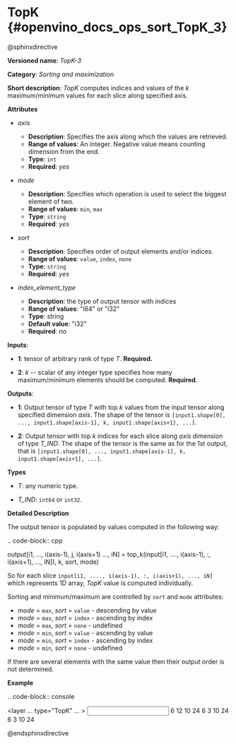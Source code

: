 # TopK  {#openvino_docs_ops_sort_TopK_3}

@sphinxdirective

**Versioned name**: *TopK-3*

**Category**: *Sorting and maximization*

**Short description**: *TopK* computes indices and values of the *k* maximum/minimum values for each slice along specified axis.

**Attributes**

* *axis*

  * **Description**: Specifies the axis along which the values are retrieved.
  * **Range of values**: An integer. Negative value means counting dimension from the end.
  * **Type**: ``int``
  * **Required**: *yes*

* *mode*

  * **Description**: Specifies which operation is used to select the biggest element of two.
  * **Range of values**: ``min``, ``max``
  * **Type**: ``string``
  * **Required**: *yes*

* *sort*

  * **Description**: Specifies order of output elements and/or indices.
  * **Range of values**: ``value``, ``index``, ``none``
  * **Type**: ``string``
  * **Required**: *yes*

* *index_element_type*

  * **Description**: the type of output tensor with indices
  * **Range of values**: "i64" or "i32"
  * **Type**: string
  * **Default value**: "i32"
  * **Required**: *no*


**Inputs**:

*   **1**: tensor of arbitrary rank of type *T*. **Required.**

*   **2**: *k* -- scalar of any integer type specifies how many maximum/minimum elements should be computed. **Required.**

**Outputs**:

*   **1**: Output tensor of type *T* with top *k* values from the input tensor along specified dimension *axis*. The shape of the tensor is ``[input1.shape[0], ..., input1.shape[axis-1], k, input1.shape[axis+1], ...]``.

*   **2**: Output tensor with top *k* indices for each slice along *axis* dimension of type *T_IND*. The shape of the tensor is the same as for the 1st output, that is ``[input1.shape[0], ..., input1.shape[axis-1], k, input1.shape[axis+1], ...]``.

**Types**

* *T*: any numeric type.

* *T_IND*: ``int64`` or ``int32``.

**Detailed Description**

The output tensor is populated by values computed in the following way:

.. code-block:: cpp

   output[i1, ..., i(axis-1), j, i(axis+1) ..., iN] = top_k(input[i1, ...., i(axis-1), :, i(axis+1), ..., iN]), k, sort, mode)

So for each slice ``input[i1, ...., i(axis-1), :, i(axis+1), ..., iN]`` which represents 1D array, *TopK* value is computed individually.

Sorting and minimum/maximum are controlled by ``sort`` and ``mode`` attributes:

* *mode* = ``max``, *sort* = ``value`` - descending by value
* *mode* = ``max``, *sort* = ``index`` - ascending by index
* *mode* = ``max``, *sort* = ``none``  - undefined
* *mode* = ``min``, *sort* = ``value`` - ascending by value
* *mode* = ``min``, *sort* = ``index`` - ascending by index
* *mode* = ``min``, *sort* = ``none``  - undefined

If there are several elements with the same value then their output order is not determined.

**Example**

.. code-block:: console 

  <layer ... type="TopK" ... >
      <data axis="1" mode="max" sort="value" index_element_type="i64"/>
      <input>
          <port id="0">
              <dim>6</dim>
              <dim>12</dim>
              <dim>10</dim>
              <dim>24</dim>
          </port>
          <port id="1">
              <!-- k = 3 -->
          </port>
      <output>
          <port id="2">
              <dim>6</dim>
              <dim>3</dim>
              <dim>10</dim>
              <dim>24</dim>
          </port>
          <port id="3">
              <dim>6</dim>
              <dim>3</dim>
              <dim>10</dim>
              <dim>24</dim>
          </port>
      </output>
  </layer>


@endsphinxdirective
